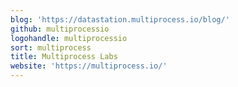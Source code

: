 ```yaml
---
blog: 'https://datastation.multiprocess.io/blog/'
github: multiprocessio
logohandle: multiprocessio
sort: multiprocess
title: Multiprocess Labs
website: 'https://multiprocess.io/'
---
```

